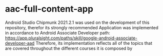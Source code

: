 # aac-full-content-app
Android Studio Chipmunk 2021.2.1 was used on the development of this repository, therefor its strongly recommended
Application was implemented in accordance to Android Associate Developer path:
https://app.pluralsight.com/paths/skill/google-android-associate-developer-aad
Therefore, its implementation reflects all of the topics that are covered throughout the different courses it is composed by
